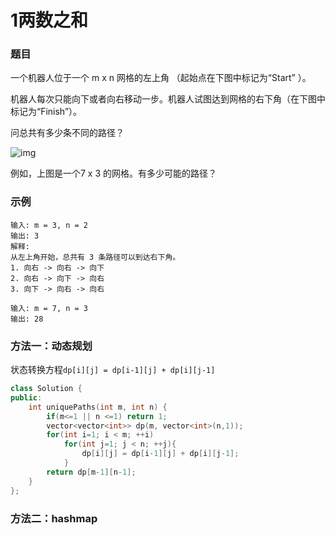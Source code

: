 # 1两数之和

### 题目

一个机器人位于一个 m x n 网格的左上角 （起始点在下图中标记为“Start” ）。

机器人每次只能向下或者向右移动一步。机器人试图达到网格的右下角（在下图中标记为“Finish”）。

问总共有多少条不同的路径？

![img](https://assets.leetcode-cn.com/aliyun-lc-upload/uploads/2018/10/22/robot_maze.png)

例如，上图是一个7 x 3 的网格。有多少可能的路径？

### 示例

```
输入: m = 3, n = 2
输出: 3
解释:
从左上角开始，总共有 3 条路径可以到达右下角。
1. 向右 -> 向右 -> 向下
2. 向右 -> 向下 -> 向右
3. 向下 -> 向右 -> 向右

输入: m = 7, n = 3
输出: 28
```

### 方法一：动态规划

状态转换方程`dp[i][j] = dp[i-1][j] + dp[i][j-1]`

```c++
class Solution {
public:
    int uniquePaths(int m, int n) {
        if(m<=1 || n <=1) return 1;
        vector<vector<int>> dp(m, vector<int>(n,1));
        for(int i=1; i < m; ++i)
            for(int j=1; j < n; ++j){
                dp[i][j] = dp[i-1][j] + dp[i][j-1];
            }
        return dp[m-1][n-1];
    }
};
```





### 方法二：hashmap

